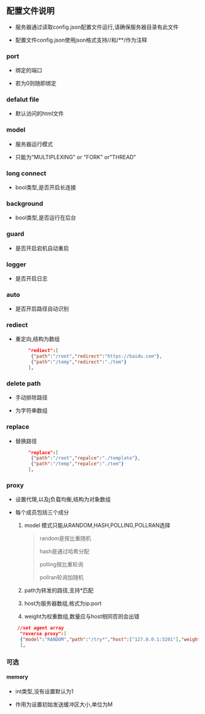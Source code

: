## 配置文件说明

- 服务器通过读取config.json配置文件运行,请确保服务器目录有此文件

- 配置文件config.json使用json格式支持//和/**/作为注释

### port

- 绑定的端口

- 若为0则随即绑定

### defalut file

- 默认访问的html文件

### model

- 服务器运行模式

- 只能为"MULTIPLEXING" or "FORK" or"THREAD"

### long connect

- bool类型,是否开启长连接

### background

- bool类型,是否运行在后台

### guard

- 是否开启宕机自动重启

### logger

- 是否开启日志

### auto

- 是否开启路径自动识别

### rediect

- 重定向,结构为数组

```json
        "rediect":[
         {"path":"/root","redirect":"https://baidu.com"},
         {"path":"/temp","redirect":"./tem"}
        ],
```

### delete path

- 手动排除路径

- 为字符串数组

### replace

- 替换路径

```json
        "replace":[
         {"path":"/root","repalce":"./template"},
         {"path":"/temp","repalce":"./tem"}
        ],
```

### proxy

- 设置代理,以及j负载均衡,结构为对象数组

- 每个成员包括三个成分
  
  1. model 模式只能从RANDOM,HASH,POLLING,POLLRAN选择
     
     > random是按比重随机
     > 
     > hash是通过哈希分配
     > 
     > polling按比重轮询
     > 
     > pollran轮询加随机
  
  2. path为转发的路径,支持*匹配
  
  3. host为服务器数组,格式为ip:port
  
  4. weight为权重数组,数量应与host相同否则会出错

```json
    //set agent array
     "reverse proxy":[
     {"model":"RANDOM","path":"/try*","host":["127.0.0.1:5201"],"weight":[1]}
     ],
```

### 可选

#### memory

- int类型,没有设置默认为1

- 作用为设置初始发送缓冲区大小,单位为M

